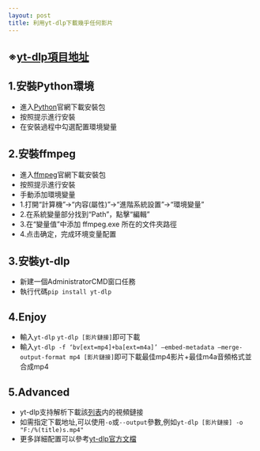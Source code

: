 ```yaml
---
layout: post
title: 利用yt-dlp下載幾乎任何影片
---
```


## ※[yt-dlp項目地址](https://github.com/yt-dlp/yt-dlp) ##

## 1.安裝Python環境

- 進入[Python](https://www.python.org/downloads/)官網下載安裝包
- 按照提示進行安裝
- 在安裝過程中勾選配置環境變量

## 2.安裝ffmpeg

- 進入[ffmpeg](https://www.ffmpeg.org)官網下載安裝包
- 按照提示進行安裝
- 手動添加環境變量
 - 1.打開“計算機”->“内容(屬性)”->“進階系統設置”->“環境變量”
 - 2.在系統變量部分找到“Path”，點擊“編輯”
 - 3.在“變量值”中添加 ffmpeg.exe 所在的文件夾路徑
 - 4.点击确定，完成环境变量配置

## 3.安裝yt-dlp

- 新建一個AdministratorCMD窗口任務
- 執行代碼`pip install yt-dlp`

## 4.Enjoy

- 輸入`yt-dlp` `yt-dlp [影片鏈接]`即可下載
- 輸入`yt-dlp -f ‘bv[ext=mp4]+ba[ext=m4a]’ –embed-metadata –merge-output-format mp4 [影片鏈接]`即可下載最佳mp4影片+最佳m4a音頻格式並合成mp4

## 5.Advanced

- yt-dlp支持解析下載該[列表](https://github.com/yt-dlp/yt-dlp/blob/master/supportedsites.md)内的視頻鏈接
- 如需指定下載地址,可以使用`-o`或`--output`參數,例如`yt-dlp [影片鏈接] -o "F:/%(title)s.mp4"`
- 更多詳細配置可以參考[yt-dlp官方文檔](https://github.com/ytdl-org/youtube-dl?tab=readme-ov-file#configuration)